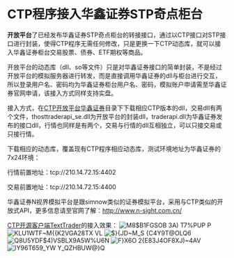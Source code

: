 # CTP程序接入华鑫证券STP奇点柜台

**开放平台**了已经发布华鑫证券STP奇点柜台的转接接口，通过以CTP接口对STP接口进行封装，使得CTP程序无需任何修改，只是更换一下CTP动态库，就可以接入华鑫证券柜台交易股票、债券、ETF期权等商品。

开放平台的动态库（dll、so等文件）只是对华鑫证券接口的简单封装，不是经过开放平台的模拟服务器进行转发，而是直接调用华鑫证券的dll与柜台进行交互，所以登录用户名、密码均为华鑫证券柜台用户名、密码，模拟账户申请需至华鑫证券官网申请，该接入方式同样支持实盘。

接入方式，在[CTP开放平台华鑫证券](https://github.com/krenx1983/tradenow/tree/master/ctp2%E5%8D%8E%E9%91%AB%E8%AF%81%E5%88%B8STP)目录下下载相应CTP版本的dll，交易dll有两个文件，thosttraderapi_se.dll为开放平台的封装dll，traderapi.dll为华鑫证券发布的接口dll，行情也同样是有两个，交易与行情的dll互相独立，可以只接交易或只接行情。

下载相应的动态库，覆盖现有CTP程序相应动态库，测试环境地址为华鑫证券的7x24环境：

行情前置地址：tcp://210.14.72.15:4402

交易前置地址：tcp://210.14.72.15:4400

华鑫证券N视界模拟平台是跟simnow类似的证券模拟平台，采用与CTP类似的开放式API，更多信息请至官网了解：http://www.n-sight.com.cn/

[CTP开源客户端TextTrader](https://github.com/krenx1983/TextTrader)的接入效果：
![M8$B1FGSOB 3A) T7%PUP P](https://user-images.githubusercontent.com/83346523/128633288-e70f2af9-7106-46a8-bda1-4859c61adf5b.png)
![KLU1WTF~M{{K2VGA28TX VL](https://user-images.githubusercontent.com/83346523/128633135-5173ffa0-762f-40a6-8cbd-74eae4105e06.png)
![$`}{JD~M_S {C4Y9T@O`LQ6](https://user-images.githubusercontent.com/83346523/128633324-471c81f8-8b56-47bb-a9f7-c52c7a1843c6.png)
![Q8U5YDF$4)VSBLX9A5W%U6N](https://user-images.githubusercontent.com/83346523/128633163-c7b532d9-6cbd-4abf-83fa-e9b34d59c112.png)
![F}X6O 2{E83J4OF8XJ)~4AV](https://user-images.githubusercontent.com/83346523/128633183-cf372e87-fa11-40cb-a34d-bc9c562b2bf7.png)
![)Y96T659_YW Y_QZHBUW@}Q](https://user-images.githubusercontent.com/83346523/128633169-94942480-c4bf-4e98-b554-2c3496c0956e.png)

